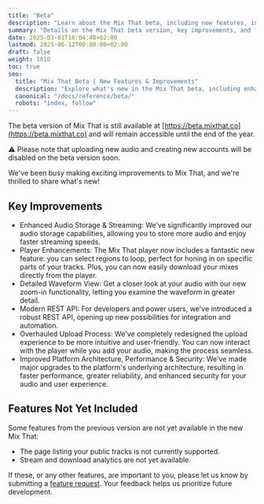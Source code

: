 ```yaml
---
title: "Beta"
description: "Learn about the Mix That beta, including new features, improvements, and upcoming changes."
summary: "Details on the Mix That beta version, key improvements, and features not yet included."
date: 2025-03-01T16:04:48+02:00
lastmod: 2025-06-12T00:00:00+02:00
draft: false
weight: 1010
toc: true
seo:
  title: "Mix That Beta | New Features & Improvements"
  description: "Explore what's new in the Mix That beta, including enhanced audio storage, player upgrades, and upcoming features."
  canonical: "/docs/reference/beta/"
  robots: "index, follow"
---
```


The beta version of Mix That is still available at [https://beta.mixthat.co](https://beta.mixthat.co) and will remain accessible until the end of the year.

:warning: Please note that uploading new audio and creating new accounts will be disabled on the beta version soon.

We've been busy making exciting improvements to Mix That, and we're thrilled to share what's new!

## Key Improvements

- Enhanced Audio Storage & Streaming: We've significantly improved our audio storage capabilities, allowing you to store more audio and enjoy faster streaming speeds.
- Player Enhancements: The Mix That player now includes a fantastic new feature: you can select regions to loop, perfect for honing in on specific parts of your tracks. Plus, you can now easily download your mixes directly from the player.
- Detailed Waveform View: Get a closer look at your audio with our new zoom-in functionality, letting you examine the waveform in greater detail.
- Modern REST API: For developers and power users, we've introduced a robust REST API, opening up new possibilities for integration and automation.
- Overhauled Upload Process: We've completely redesigned the upload experience to be more intuitive and user-friendly. You can now interact with the player while you add your audio, making the process seamless.
- Improved Platform Architecture, Performance & Security: We've made major upgrades to the platform's underlying architecture, resulting in faster performance, greater reliability, and enhanced security for your audio and user experience.

## Features Not Yet Included

Some features from the previous version are not yet available in the new Mix That:

- The page listing your public tracks is not currently supported.
- Stream and download analytics are not yet available.

If these, or any other features, are important to you, please let us know by submitting a [feature request](/docs/general/request-a-feature/). Your feedback helps us prioritize future development.
